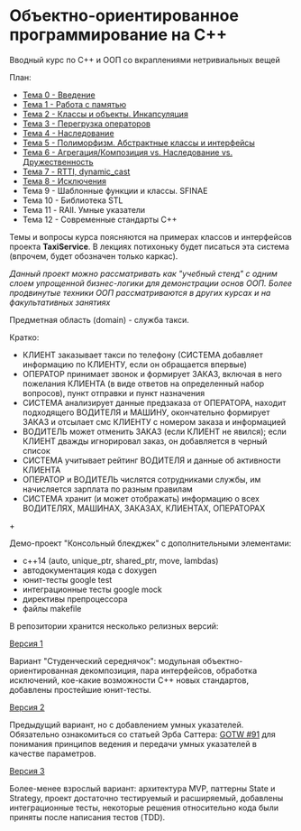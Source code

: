 # Объектно-ориентированное программирование на С++
Вводный курс по C++ и ООП со вкраплениями нетривиальных вещей

План:
* [Тема 0 - Введение](https://github.com/ar1st0crat/CppCourse/tree/master/Lectures/Lec00%20-%20Intro)
* [Тема 1 - Работа с памятью](https://github.com/ar1st0crat/CppCourse/tree/master/Lectures/Lec01%20-%20Memory%20management)
* [Тема 2 - Классы и объекты. Инкапсуляция](https://github.com/ar1st0crat/CppCourse/tree/master/Lectures/Lec02%20-%20Classes,%20Objects,%20Encapsulation)
* [Тема 3 - Перегрузка операторов](https://github.com/ar1st0crat/CppCourse/tree/master/Lectures/Lec03%20-%20Operator%20Overloading)
* [Тема 4 - Наследование](https://github.com/ar1st0crat/CppCourse/tree/master/Lectures/Lec04%20-%20Inheritance)
* [Тема 5 - Полиморфизм. Абстрактные классы и интерфейсы](https://github.com/ar1st0crat/CppCourse/tree/master/Lectures/Lec05%20-%20Polymorphism,%20Interfaces)
* [Тема 6 - Агрегация/Композиция vs. Наследование vs. Дружественность](https://github.com/ar1st0crat/CppCourse/tree/master/Lectures/Lec06%20-%20Composition%20over%20Inheritance%20and%20Friends)
* [Тема 7 - RTTI, dynamic_cast](https://github.com/ar1st0crat/CppCourse/tree/master/Lectures/Lec07%20-%20Dynamic%20casts,%20RTTI)
* [Тема 8 - Исключения](https://github.com/ar1st0crat/CppCourse/tree/master/Lectures/Lec08%20-%20Exceptions)
* Тема 9 - Шаблонные функции и классы. SFINAE
* Тема 10 - Библиотека STL
* Тема 11 - RAII. Умные указатели
* Тема 12 - Современные стандарты С++


Темы и вопросы курса поясняются на примерах классов и интерфейсов проекта **TaxiService**. В лекциях потихоньку будет писаться эта система (впрочем, будет обозначен только каркас).

*Данный проект можно рассматривать как "учебный стенд" с одним слоем упрощенной бизнес-логики для демонстрации основ ООП. Более продвинутые техники ООП рассматриваются в других курсах и на факультативных занятиях*

Предметная область (domain) - служба такси.

Кратко:

- КЛИЕНТ заказывает такси по телефону (СИСТЕМА добавляет информацию по КЛИЕНТУ, если он обращается впервые)
- ОПЕРАТОР принимает звонок и формирует ЗАКАЗ, включая в него пожелания КЛИЕНТА (в виде ответов на определенный набор вопросов), пункт отправки и пункт назначения
- СИСТЕМА анализирует данные предзаказа от ОПЕРАТОРА, находит подходящего ВОДИТЕЛЯ и МАШИНУ, окончательно формирует ЗАКАЗ и отсылает смс КЛИЕНТУ с номером заказа и информацией
- ВОДИТЕЛЬ может отменить ЗАКАЗ (если КЛИЕНТ не явился); если КЛИЕНТ дважды игнорировал заказ, он добавляется в черный список
- СИСТЕМА учитывает рейтинг ВОДИТЕЛЯ и данные об активности КЛИЕНТА
- ОПЕРАТОР и ВОДИТЕЛЬ числятся сотрудниками службы, им начисляется зарплата по разным правилам
- СИСТЕМА хранит (и может отображать) информацию о всех ВОДИТЕЛЯХ, МАШИНАХ, ЗАКАЗАХ, КЛИЕНТАХ, ОПЕРАТОРАХ


&#43;

Демо-проект "Консольный блекджек" с дополнительными элементами:
- с++14 (auto, unique_ptr, shared_ptr, move, lambdas)
- автодокументация кода с doxygen
- юнит-тесты google test
- интеграционные тесты google mock
- директивы препроцессора
- файлы makefile


В репозитории хранится несколько релизных версий:


[Версия 1](https://github.com/ar1st0crat/CppCourse/releases/tag/'demo_ver1')

Вариант "Студенческий середнячок": модульная объектно-ориентированная декомпозиция, пара интерфейсов, обработка исключений, кое-какие возможности С++ новых стандартов, добавлены простейшие юнит-тесты.

[Версия 2](https://github.com/ar1st0crat/CppCourse/releases/tag/'demo_ver2')

Предыдущий вариант, но с добавлением умных указателей. Обязательно ознакомиться со статьей Эрба Саттера: [GOTW #91](https://herbsutter.com/2013/06/05/gotw-91-solution-smart-pointer-parameters/) для понимания принципов ведения и передачи умных указателей в качестве параметров.

[Версия 3](https://github.com/ar1st0crat/CppCourse/tree/master/DemoProject)

Более-менее взрослый вариант: архитектура MVP, паттерны State и Strategy, проект достаточно тестируемый и расширяемый, добавлены интеграционные тесты, некоторые решения относительно кода были приняты после написания тестов (TDD).
